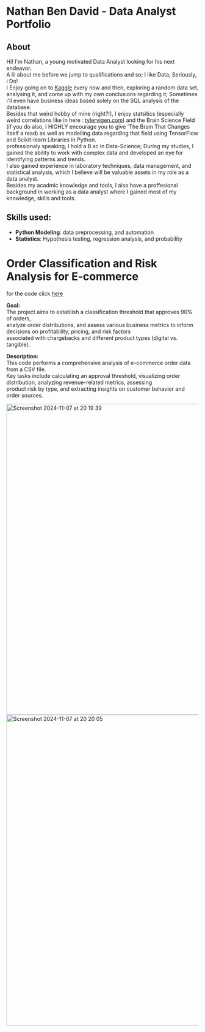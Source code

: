 # Nathan Ben David - Data Analyst Portfolio
## About

Hi! I'm Nathan, a young motivated Data Analyst looking for his next endeavor.<br>A lil about me before we jump to qualifications and so;
I like Data, Seriously, i Do!<br>
I Enjoy going on to [Kaggle](https://www.kaggle.com/learn) every now and then, exploring a random data set,
analysing it, and come up with my own conclusions regarding it; Sometimes i'll even have business ideas based solely on the SQL analysis of the database.<br>
Besides that weird hobby of mine (right?!), I enjoy statsitics (especially weird correlations like in here : [tylervigen.com](https://www.tylervigen.com/spurious-correlations))
and the Brain Science Field (if you do also, I HIGHLY encourage you to give 'The Brain That Changes Itself a read) as well as modelling data regarding that field using TensorFlow and Scikit-learn Libraries in Python.<br>
professionaly speaking, I hold a B.sc in Data-Science; During my studies, I gained the ability to work with complex data and developed an eye for identifying patterns and trends.<br> I also gained experience in laboratory techniques, data management, and statistical analysis, which I believe will be valuable assets in my role as a data analyst.<br>
Besides my acadmic knowledge and tools, I also have a proffesional background in working as a data analyst where I gained most of my knowledge, skills and tools.
## Skills used:
- **Python Modeling**: data preprocessing, and automation
- **Statistics**: Hypothesis testing, regression analysis, and probability


# Order Classification and Risk Analysis for E-commerce<br>

for the code click [here](main.py)


**Goal:**<br>
The project aims to establish a classification threshold that approves 90% of orders, <br>
analyze order distributions, and assess various business metrics to inform decisions on profitability, pricing, and risk factors <br>
associated with chargebacks and different product types (digital vs. tangible).

**Description:**<br>
This code performs a comprehensive analysis of e-commerce order data from a CSV file.<br>
Key tasks include calculating an approval threshold, visualizing order distribution, analyzing revenue-related metrics, assessing <br>
product risk by type, and extracting insights on customer behavior and order sources.

<img width="812" alt="Screenshot 2024-11-07 at 20 19 39" src="https://github.com/user-attachments/assets/9d243ce3-f8d1-48d0-9e1f-d5ed6ee0f448">


<img width="812" alt="Screenshot 2024-11-07 at 20 20 05" src="https://github.com/user-attachments/assets/dc8e43f8-ca76-4e16-b8f7-9fb657785647">


